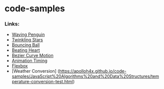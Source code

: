 ﻿# code-samples
### Links:
- [Waving Penguin](https://apolloh4x.github.io/code-samples/css%20basics/waving-penguin.html)
- [Twinkling Stars](https://apolloh4x.github.io/code-samples/css%20basics/twinkle-star.html)
- [Bouncing Ball](https://apolloh4x.github.io/code-samples/css%20basics/bouncing-ball.html)
- [Beating Heart](https://apolloh4x.github.io/code-samples/css%20basics/heart-beat.html)
- [Bezier Curve Motion](https://apolloh4x.github.io/code-samples/css%20basics/natural-motion-bezier-curve.html)
- [Animation Timing](https://apolloh4x.github.io/code-samples/css%20basics/animation-timing.html)
- [Flexbox](https://apolloh4x.github.io/code-samples/css%20flexbox/flexbox.html)
- [Weather Conversion] (https://apolloh4x.github.io/code-samples/JavaScript%20Algorithms%20and%20Data%20Structures/temperature-conversion-test.html)
